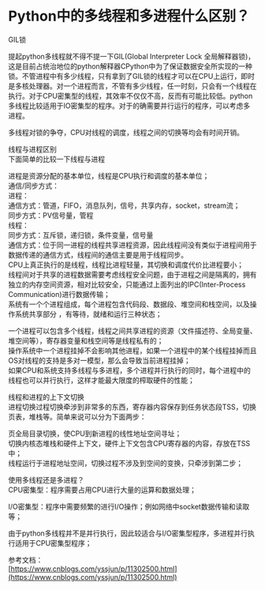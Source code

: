 # Python中的多线程和多进程什么区别？ #

GIL锁

提起python多线程就不得不提一下GIL(Global Interpreter Lock 全局解释器锁)，这是目前占统治地位的python解释器CPython中为了保证数据安全所实现的一种锁。不管进程中有多少线程，只有拿到了GIL锁的线程才可以在CPU上运行，即时是多核处理器。对一个进程而言，不管有多少线程，任一时刻，只会有一个线程在执行。对于CPU密集型的线程，其效率不仅仅不高，反而有可能比较低。python多线程比较适用于IO密集型的程序。对于的确需要并行运行的程序，可以考虑多进程。

多线程对锁的争夺，CPU对线程的调度，线程之间的切换等均会有时间开销。

线程与进程区别  
下面简单的比较一下线程与进程  

进程是资源分配的基本单位，线程是CPU执行和调度的基本单位；  
通信/同步方式：  
进程：  
通信方式：管道，FIFO，消息队列，信号，共享内存，socket，stream流；  
同步方式：PV信号量，管程  
线程：  
同步方式：互斥锁，递归锁，条件变量，信号量  
通信方式：位于同一进程的线程共享进程资源，因此线程间没有类似于进程间用于数据传递的通信方式，线程间的通信主要是用于线程同步。  
CPU上真正执行的是线程，线程比进程轻量，其切换和调度代价比进程要小；  
线程间对于共享的进程数据需要考虑线程安全问题，由于进程之间是隔离的，拥有独立的内存空间资源，相对比较安全，只能通过上面列出的IPC(Inter-Process Communication)进行数据传输；  
系统有一个个进程组成，每个进程包含代码段、数据段、堆空间和栈空间，以及操作系统共享部分 ，有等待，就绪和运行三种状态；  

一个进程可以包含多个线程，线程之间共享进程的资源（文件描述符、全局变量、堆空间等），寄存器变量和栈空间等是线程私有的；  
操作系统中一个进程挂掉不会影响其他进程，如果一个进程中的某个线程挂掉而且OS对线程的支持是多对一模型，那么会导致当前进程挂掉；  
如果CPU和系统支持多线程与多进程，多个进程并行执行的同时，每个进程中的线程也可以并行执行，这样才能最大限度的榨取硬件的性能；  

线程和进程的上下文切换  
进程切换过程切换牵涉到非常多的东西，寄存器内容保存到任务状态段TSS，切换页表，堆栈等。简单来说可以分为下面两步：

页全局目录切换，使CPU到新进程的线性地址空间寻址；  
切换内核态堆栈和硬件上下文，硬件上下文包含CPU寄存器的内容，存放在TSS中；  
线程运行于进程地址空间，切换过程不涉及到空间的变换，只牵涉到第二步；

使用多线程还是多进程？  
CPU密集型：程序需要占用CPU进行大量的运算和数据处理；

I/O密集型：程序中需要频繁的进行I/O操作；例如网络中socket数据传输和读取等；

由于python多线程并不是并行执行，因此较适合与I/O密集型程序，多进程并行执行适用于CPU密集型程序；

参考文档：  
[https://www.cnblogs.com/yssjun/p/11302500.html](https://www.cnblogs.com/yssjun/p/11302500.html)